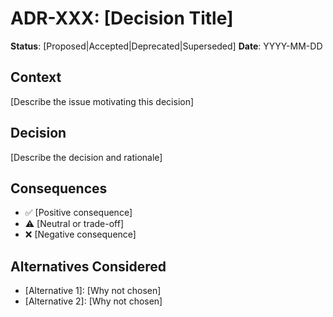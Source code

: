 # ADR-XXX: [Decision Title]

**Status**: [Proposed|Accepted|Deprecated|Superseded]
**Date**: YYYY-MM-DD

## Context
[Describe the issue motivating this decision]

## Decision
[Describe the decision and rationale]

## Consequences
- ✅ [Positive consequence]
- ⚠️ [Neutral or trade-off]
- ❌ [Negative consequence]

## Alternatives Considered
- [Alternative 1]: [Why not chosen]
- [Alternative 2]: [Why not chosen]
